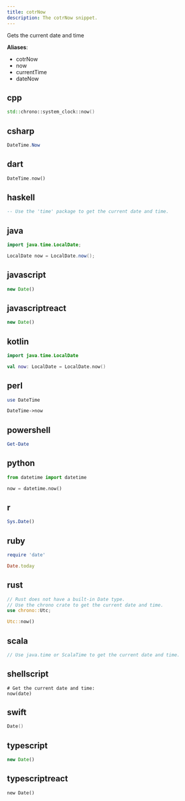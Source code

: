 ```yaml
---
title: cotrNow
description: The cotrNow snippet.
---
```


Gets the current date and time

**Aliases**:
- cotrNow
- now
- currentTime
- dateNow

## cpp
```cpp
std::chrono::system_clock::now()
```

## csharp
```csharp
DateTime.Now
```

## dart
```dart
DateTime.now()
```

## haskell
```haskell
-- Use the 'time' package to get the current date and time.
```

## java
```java
import java.time.LocalDate;

LocalDate now = LocalDate.now();
```

## javascript
```javascript
new Date()
```

## javascriptreact
```javascriptreact
new Date()
```

## kotlin
```kotlin
import java.time.LocalDate

val now: LocalDate = LocalDate.now()
```

## perl
```perl
use DateTime

DateTime->now
```

## powershell
```powershell
Get-Date
```

## python
```python
from datetime import datetime

now = datetime.now()
```

## r
```r
Sys.Date()
```

## ruby
```ruby
require 'date'

Date.today
```

## rust
```rust
// Rust does not have a built-in Date type.
// Use the chrono crate to get the current date and time.
use chrono::Utc;

Utc::now()
```

## scala
```scala
// Use java.time or ScalaTime to get the current date and time.
```

## shellscript
```shellscript
# Get the current date and time:
now(date)
```

## swift
```swift
Date()
```

## typescript
```typescript
new Date()
```

## typescriptreact
```typescriptreact
new Date()
```

